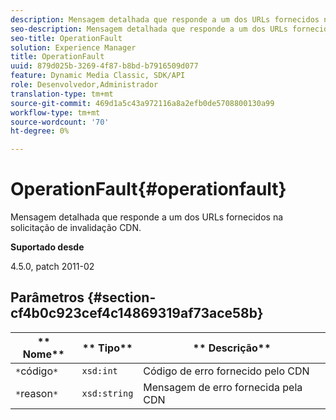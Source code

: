 ```yaml
---
description: Mensagem detalhada que responde a um dos URLs fornecidos na solicitação de invalidação CDN.
seo-description: Mensagem detalhada que responde a um dos URLs fornecidos na solicitação de invalidação CDN.
seo-title: OperationFault
solution: Experience Manager
title: OperationFault
uuid: 879d025b-3269-4f87-b8bd-b7916509d077
feature: Dynamic Media Classic, SDK/API
role: Desenvolvedor,Administrador
translation-type: tm+mt
source-git-commit: 469d1a5c43a972116a8a2efb0de5708800130a99
workflow-type: tm+mt
source-wordcount: '70'
ht-degree: 0%

---
```



# OperationFault{#operationfault}

Mensagem detalhada que responde a um dos URLs fornecidos na solicitação de invalidação CDN.

**Suportado desde**

4.5.0, patch 2011-02

## Parâmetros {#section-cf4b0c923cef4c14869319af73ace58b}

| ** Nome** | ** Tipo** | ** Descrição** |
|---|---|---|
| `*`código`*` | `xsd:int` | Código de erro fornecido pelo CDN |
| `*`reason`*` | `xsd:string` | Mensagem de erro fornecida pela CDN |

